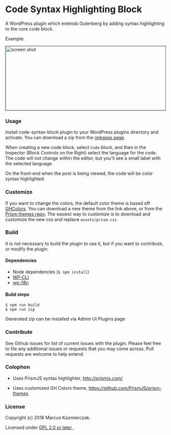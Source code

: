 
# Code Syntax Highlighting Block

A WordPress plugin which extends Gutenberg by adding syntax highlighting to the core code block.


Example:

<img src="screenshot.png" title="Screenshot example in use" alt="screen shot" width="554" height="202" style="border:1px solid #333"/>


### Usage

Install code-syntax-block plugin to your WordPress plugins directory and activate. You can download a zip from the  [releases page](https://github.com/mkaz/code-syntax-block/releases).

When creating a new code block, select `Code` block, and then in the Inspector (Block Controls on the Right) select the language for the code. The code will not change within the editor, but you'll see a small label with the selected language.

On the front-end when the post is being viewed, the code will be color syntax highlighted.

### Customize

If you want to change the colors, the default color theme is based off [GHColors](https://github.com/PrismJS/prism-themes/blob/master/themes/prism-ghcolors.css). You can download a new theme from the link above, or from the [Prism themes repo](https://github.com/PrismJS/prism-themes). The easiest way to customize is to download and customize the new css and replace `assets/prism.css`.


### Build

It is not necessary to build the plugin to use it, but if you want to contribute, or modify the plugin.

#### Dependencies

- Node dependencies (`$ npm install`)
- [WP-CLI](https://wp-cli.org/)
- [wp i18n](https://github.com/wp-cli/i18n-command)

#### Build steps

```
$ npm run build
$ npm run zip
```

Generated zip can be installed via Admin UI Plugins page

### Contribute

See Github issues for list of current issues with the plugin. Please feel free to file any additional issues or requests that you may come across. Pull requests are welcome to help extend.


### Colophon

- Uses PrismJS syntax highlighter, http://prismjs.com/

- Uses customized GH Colors theme, https://github.com/PrismJS/prism-themes


### License

Copyright (c) 2018 Marcus Kazmierczak.

Licensed under <a href="https://opensource.org/licenses/GPL-2.0"> GPL 2.0 or later </a>.

